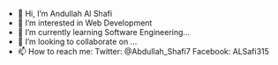 - 👋 Hi, I’m Andullah Al Shafi
- 👀 I’m interested in Web Development
- 🌱 I’m currently learning Software Engineering...
- 💞️ I’m looking to collaborate on ...
- 📫 How to reach me: Twitter: @Abdullah_Shafi7
 Facebook: ALSafi315

<!---
Shafi315/Shafi315 is a ✨ special ✨ repository because its `README.md` (this file) appears on your GitHub profile.
You can click the Preview link to take a look at your changes.
--->
